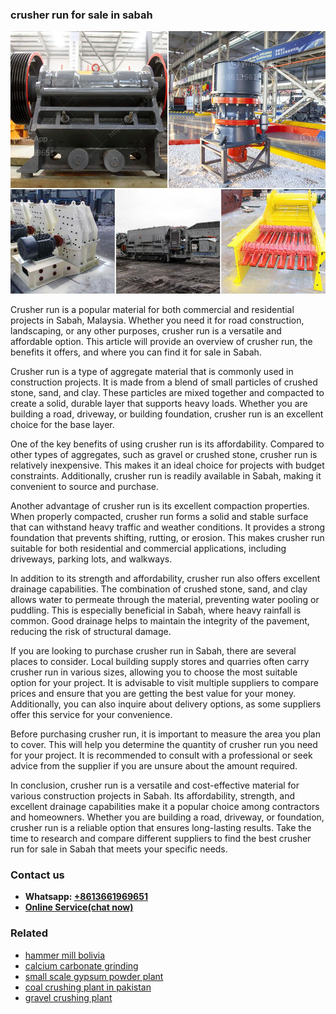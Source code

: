 <h3>crusher run for sale in sabah</h3><img src='1706755694.jpg' alt=''><p>Crusher run is a popular material for both commercial and residential projects in Sabah, Malaysia. Whether you need it for road construction, landscaping, or any other purposes, crusher run is a versatile and affordable option. This article will provide an overview of crusher run, the benefits it offers, and where you can find it for sale in Sabah.</p><p>Crusher run is a type of aggregate material that is commonly used in construction projects. It is made from a blend of small particles of crushed stone, sand, and clay. These particles are mixed together and compacted to create a solid, durable layer that supports heavy loads. Whether you are building a road, driveway, or building foundation, crusher run is an excellent choice for the base layer.</p><p>One of the key benefits of using crusher run is its affordability. Compared to other types of aggregates, such as gravel or crushed stone, crusher run is relatively inexpensive. This makes it an ideal choice for projects with budget constraints. Additionally, crusher run is readily available in Sabah, making it convenient to source and purchase.</p><p>Another advantage of crusher run is its excellent compaction properties. When properly compacted, crusher run forms a solid and stable surface that can withstand heavy traffic and weather conditions. It provides a strong foundation that prevents shifting, rutting, or erosion. This makes crusher run suitable for both residential and commercial applications, including driveways, parking lots, and walkways.</p><p>In addition to its strength and affordability, crusher run also offers excellent drainage capabilities. The combination of crushed stone, sand, and clay allows water to permeate through the material, preventing water pooling or puddling. This is especially beneficial in Sabah, where heavy rainfall is common. Good drainage helps to maintain the integrity of the pavement, reducing the risk of structural damage.</p><p>If you are looking to purchase crusher run in Sabah, there are several places to consider. Local building supply stores and quarries often carry crusher run in various sizes, allowing you to choose the most suitable option for your project. It is advisable to visit multiple suppliers to compare prices and ensure that you are getting the best value for your money. Additionally, you can also inquire about delivery options, as some suppliers offer this service for your convenience.</p><p>Before purchasing crusher run, it is important to measure the area you plan to cover. This will help you determine the quantity of crusher run you need for your project. It is recommended to consult with a professional or seek advice from the supplier if you are unsure about the amount required.</p><p>In conclusion, crusher run is a versatile and cost-effective material for various construction projects in Sabah. Its affordability, strength, and excellent drainage capabilities make it a popular choice among contractors and homeowners. Whether you are building a road, driveway, or foundation, crusher run is a reliable option that ensures long-lasting results. Take the time to research and compare different suppliers to find the best crusher run for sale in Sabah that meets your specific needs.</p><h3>Contact us</h3><ul><li><strong>Whatsapp:&nbsp;<a href="https://wa.me/8613661969651">+8613661969651</a></strong></li><li><a href="https://swt.shibang-china.com/?git&amp;zhl&amp;crusher run for sale in sabah"><strong>Online Service(chat now)</strong></a></li></ul><h3>Related</h3><ul><li><a href='hammer mill bolivia.md'>hammer mill bolivia</a></li><li><a href='calcium carbonate grinding.md'>calcium carbonate grinding</a></li><li><a href='small scale gypsum powder plant.md'>small scale gypsum powder plant</a></li><li><a href='coal crushing plant in pakistan.md'>coal crushing plant in pakistan</a></li><li><a href='gravel crushing plant.md'>gravel crushing plant</a></li></ul>